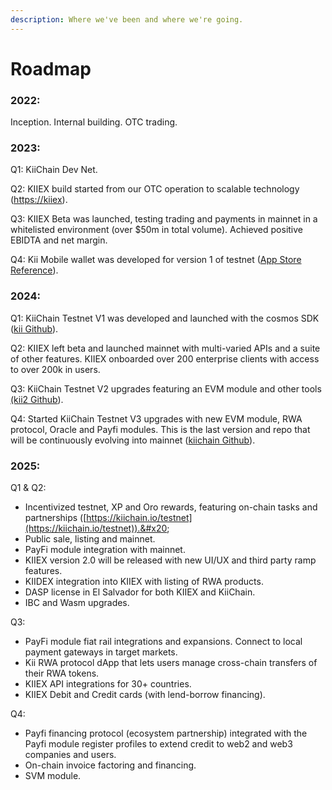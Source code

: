 ```yaml
---
description: Where we've been and where we're going.
---
```


# Roadmap

### 2022:

Inception. Internal building. OTC trading.

### 2023:

Q1: KiiChain Dev Net.

Q2: KIIEX build started from our OTC operation to scalable technology ([https://k](https://exchange.kiiex.io/login)[iiex](https://kiiex.io/)).

Q3: KIIEX Beta was launched, testing trading and payments in mainnet in a whitelisted environment (over $50m in total volume). Achieved positive EBIDTA and net margin.&#x20;

Q4: Kii Mobile wallet was developed for version 1 of testnet ([App Store Reference](https://apps.apple.com/co/app/kii-mobile/id6474740411)).

### 2024:

Q1: KiiChain Testnet V1 was developed and launched with the cosmos SDK ([kii Github](https://github.com/KiiChain/kii)).

Q2: KIIEX left beta and launched mainnet with multi-varied APIs and a suite of other features. KIIEX onboarded over 200 enterprise clients with access to over 200k in users. &#x20;

Q3: KiiChain Testnet V2 upgrades featuring an EVM module and other tools [(kii2 Github](https://github.com/KiiChain/kiichain2)).

Q4: Started KiiChain Testnet V3 upgrades with new EVM module, RWA protocol, Oracle and Payfi modules. This is the last version and repo that will be continuously evolving into mainnet ([kiichain Github](https://github.com/KiiChain/kiichain)).

### 2025:

Q1 & Q2:&#x20;

* Incentivized testnet, XP and Oro rewards, featuring on-chain tasks and partnerships ([https://kiichain.io/testnet](https://kiichain.io/testnet)).&#x20;
* Public sale, listing and mainnet.&#x20;
* PayFi module integration with mainnet.
* KIIEX version 2.0 will be released with new UI/UX and third party ramp features.&#x20;
* KIIDEX integration into KIIEX with listing of RWA products.&#x20;
* DASP license in El Salvador for both KIIEX and KiiChain.
* IBC and Wasm upgrades.

Q3:&#x20;

* PayFi module fiat rail integrations and expansions. Connect to local payment gateways in target markets.&#x20;
* Kii RWA protocol dApp that lets users manage cross-chain transfers of their RWA tokens.
* KIIEX API integrations for 30+ countries.
* KIIEX Debit and Credit cards (with lend-borrow financing).&#x20;

Q4:&#x20;

* Payfi financing protocol (ecosystem partnership) integrated with the Payfi module register profiles to extend credit to web2 and web3 companies and users.
* On-chain invoice factoring and financing.&#x20;
* SVM module.&#x20;
